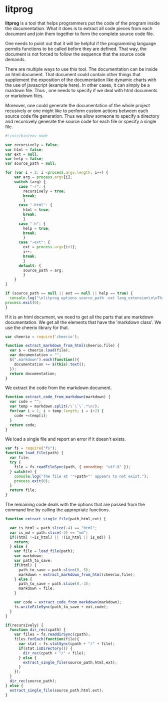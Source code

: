 # litprog

**litprog** is a tool that helps programmers put the code of the program inside the documentation. What it does is to extract all code pieces from each document and join them together to form the complete source code file.

One needs to point out that it will be helpful if the programming language permits functions to be called before they are defined. That way, the document is not forced to follow the sequence that the source code demands.

There are multiple ways to use this tool. The documentation can be inside an html document. That document could contain other things that supplement the exposition of the documentation like dynamic charts with the use of javascript (example here). In other cases, it can simply be a mardown file. Thus , one needs to specify if we deal with html documents or markdown files. 

Moreover, one could generate the documentation of the whole project recusively or one might like to perform custom actions between each source code file generation. Thus we allow someone to specify a directory and recursively generate the source code for each file or specify a single file.

```javascript
#!/usr/bin/env node

var recursively = false;
var html = false;
var ext = null;
var help = false;
var source_path = null;

for (var i = 2; i <process.argv.length; i++) {
    var arg = process.argv[i];
    switch (arg) {
      case "-r": {
        recursively = true;
        break;
        }
      case "-html": {
        html = true;
        break;
        }
      case "-h": {
        help = true;
        break;
        }
      case "-ext": {
        ext = process.argv[i+1];
        i++;
        break;
        }
      default: {
        source_path = arg;
        }
    }
}

if (source_path == null || ext == null || help == true) {
  console.log("\nlitprog options source_path -ext lang_extension\n\nThis program defaults at generating the source code of a single Markdown file.\nTo change that behaviour, use the different options.\n\nOptions\n\n-html : Generate the source code from an html document.\n-r : Recursively generate all the files of the specified directory that end in '.md' or '.html'.\n-h : Show this help page.\n");
process.exit(0);
}
```

If it is an html document, we need to get all the parts that are markdown documentation. We get all the elements that have the 'markdown class'. We use the cheerio library for that.

```javascript
var cheerio = require('cheerio');

function extract_markdown_from_html(cheerio,file) {
  var $ = cheerio.load(file);
  var documentation = "";
  $(".markdown").each(function(){
    documentation += $(this).text();
  });
  return documentation;
}
```

We extract the code from the markdown document.

```javascript
function extract_code_from_markdown(markdown) {
  var code = "";
  var temp = markdown.split(/\`\`\`.*\n/);
  for(var i = 1; i < temp.length; i = i+2) {
    code +=temp[i]; 
  }
  return code;
}
```

We load a single file and report an error if it doesn't exists.

```javascript
var fs = require("fs");
function load_file(path) {
  var file;
  try {
    file = fs.readFileSync(path, { encoding: "utf-8" });
  } catch(e) {
    console.log("The file at '"+path+"' appears to not exist.");
    process.exit(0);
  }
  return file;
}
```

The remaining code deals with the options that are passed from the command line by calling the appropriate functions.

```javascript
function extract_single_file(path,html,ext) {

  var is_html = path.slice(-4) == "html";
  var is_md = path.slice(-2) == "md";
  if((html !=is_html) || !(is_html || is_md)) {
    return;
  } else {
    var file = load_file(path);
    var markdown;
    var path_to_save;
    if(html) {
      path_to_save = path.slice(0,-5);
      markdown = extract_markdown_from_html(cheerio,file); 
    } else {
      path_to_save = path.slice(0,-3);
      markdown = file;
    }

    var code = extract_code_from_markdown(markdown);
    fs.writeFileSync(path_to_save + ext,code);
  }
}

if(recursively) {
  function dir_rec(cpath) {
    var files = fs.readdirSync(cpath);
    files.forEach(function(file){
      var stat = fs.statSync(cpath + "/" + file);
      if(stat.isDirectory()) {
        dir_rec(cpath + "/" + file);
      } else {
        extract_single_file(source_path,html,ext);
      }
    });
  }
  dir_rec(source_path);
} else {
  extract_single_file(source_path,html,ext);
}
```
